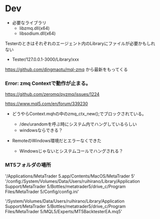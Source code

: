 



# Dev

- 必要なライブラリ
  - libzmq.dll(x64)
  - libsodium.dll(x64)

Testerのときはそれぞれのエージェント内のLibraryにファイルが必要かもしれない
- Tester/127.0.0.1-3000/Library/xxx

https://github.com/dingmaotu/mql-zmq から最新をもってくる

### Error: zmq Contextで動作が止まる。
https://github.com/zeromq/pyzmq/issues/1224

https://www.mql5.com/en/forum/339230

- どうやらContext.mqhの中のzmq_ctx_new();でブロックされている。
  - /dev/urandomを呼ぶ時にシステム内でハングしているらしい
  - windowsならできる？

- RemoteのWindows環境だとエラーなくできた
  - Windowsじゃないとシステムコールでハングされる？

### MT5フォルダの場所
'/Applications/MetaTrader 5.app/Contents/MacOS/MetaTrader 5' '/config:/System/Volumes/Data/Users/ruihirano/Library/Application Support/MetaTrader 5/Bottles/metatrader5/drive_c/Program Files/MetaTrader 5/Config/config.ini'

'/System/Volumes/Data/Users/ruihirano/Library/Application Support/MetaTrader 5/Bottles/metatrader5/drive_c/Program Files/MetaTrader 5/MQL5/Experts/MT5BacktesterEA.mq5'
